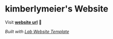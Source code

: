 
# kimberlymeier's Website

Visit **[website url](#)** 🚀

_Built with [Lab Website Template](https://greene-lab.gitbook.io/lab-website-template-docs)_

